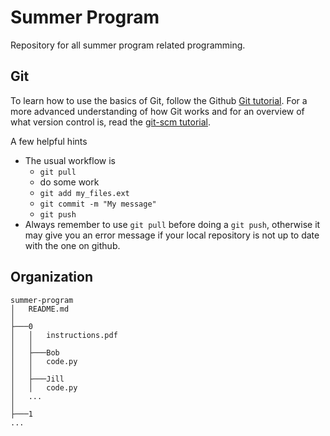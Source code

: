 Summer Program
==============

Repository for all summer program related programming.

Git
---
To learn how to use the basics of Git, follow the Github [Git
tutorial](https://try.github.io/). For a more advanced understanding of how Git
works and for an overview of what version control is, read the [git-scm
tutorial](http://git-scm.com/book/en/v2/Getting-Started-About-Version-Control).

A few helpful hints
* The usual workflow is
    - `git pull`
    - do some work
    - `git add my_files.ext`
    - `git commit -m "My message"`
    - `git push`
* Always remember to use `git pull` before doing a `git push`, otherwise it 
may give you an error message if your local repository is not up to date with
the one on github.


Organization
------------

 ```
summer-program
│   README.md
│
├───0
│   │   instructions.pdf
│   │
│   ├───Bob
│   │   code.py
│   │
│   ├───Jill
│   │   code.py
│   ...
│
├───1
...
```
